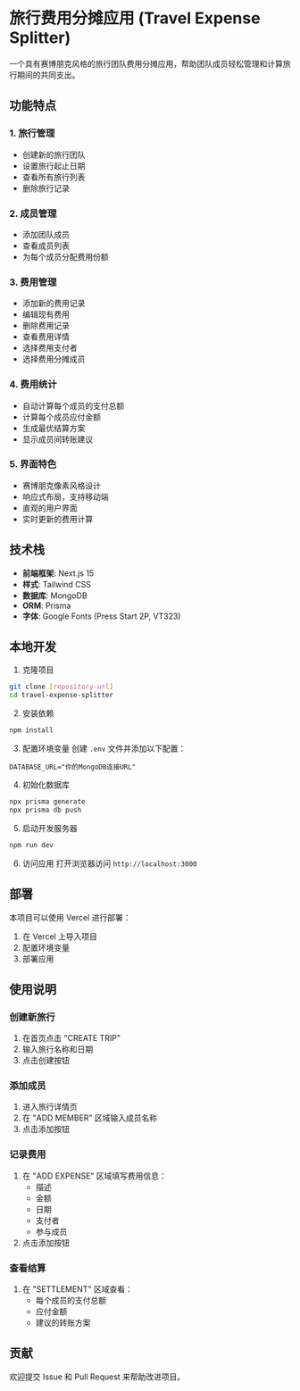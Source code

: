 # 旅行费用分摊应用 (Travel Expense Splitter)

一个具有赛博朋克风格的旅行团队费用分摊应用，帮助团队成员轻松管理和计算旅行期间的共同支出。

## 功能特点

### 1. 旅行管理
- 创建新的旅行团队
- 设置旅行起止日期
- 查看所有旅行列表
- 删除旅行记录

### 2. 成员管理
- 添加团队成员
- 查看成员列表
- 为每个成员分配费用份额

### 3. 费用管理
- 添加新的费用记录
- 编辑现有费用
- 删除费用记录
- 查看费用详情
- 选择费用支付者
- 选择费用分摊成员

### 4. 费用统计
- 自动计算每个成员的支付总额
- 计算每个成员应付金额
- 生成最优结算方案
- 显示成员间转账建议

### 5. 界面特色
- 赛博朋克像素风格设计
- 响应式布局，支持移动端
- 直观的用户界面
- 实时更新的费用计算

## 技术栈

- **前端框架**: Next.js 15
- **样式**: Tailwind CSS
- **数据库**: MongoDB
- **ORM**: Prisma
- **字体**: Google Fonts (Press Start 2P, VT323)

## 本地开发

1. 克隆项目
```bash
git clone [repository-url]
cd travel-expense-splitter
```

2. 安装依赖
```bash
npm install
```

3. 配置环境变量
创建 `.env` 文件并添加以下配置：
```
DATABASE_URL="你的MongoDB连接URL"
```

4. 初始化数据库
```bash
npx prisma generate
npx prisma db push
```

5. 启动开发服务器
```bash
npm run dev
```

6. 访问应用
打开浏览器访问 `http://localhost:3000`

## 部署

本项目可以使用 Vercel 进行部署：

1. 在 Vercel 上导入项目
2. 配置环境变量
3. 部署应用

## 使用说明

### 创建新旅行
1. 在首页点击 "CREATE TRIP"
2. 输入旅行名称和日期
3. 点击创建按钮

### 添加成员
1. 进入旅行详情页
2. 在 "ADD MEMBER" 区域输入成员名称
3. 点击添加按钮

### 记录费用
1. 在 "ADD EXPENSE" 区域填写费用信息：
   - 描述
   - 金额
   - 日期
   - 支付者
   - 参与成员
2. 点击添加按钮

### 查看结算
1. 在 "SETTLEMENT" 区域查看：
   - 每个成员的支付总额
   - 应付金额
   - 建议的转账方案

## 贡献

欢迎提交 Issue 和 Pull Request 来帮助改进项目。

